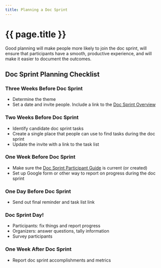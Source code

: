 ```yaml
---
title: Planning a Doc Sprint
---
```

# {{ page.title }}

Good planning will make people more likely to join the doc sprint, will ensure that participants have a smooth, productive experience, and will make it easier to document the outcomes.

## Doc Sprint Planning Checklist

### Three Weeks Before Doc Sprint
* Determine the theme
* Set a date and invite people. Include a link to the [Doc Sprint Overview](../..)

### Two Weeks Before Doc Sprint
* Identify candidate doc sprint tasks
* Create a single place that people can use to find tasks during the doc sprint
* Update the invite with a link to the task list

### One Week Before Doc Sprint
* Make sure the [Doc Sprint Participant Guide](../participation) is current (or created)
* Set up Google form or other way to report on progress during the doc sprint

### One Day Before Doc Sprint
* Send out final reminder and task list link

### Doc Sprint Day!
* Participants: fix things and report progress
* Organizers: answer questions, tally information
* Survey participants

### One Week After Doc Sprint
* Report doc sprint accomplishments and metrics
